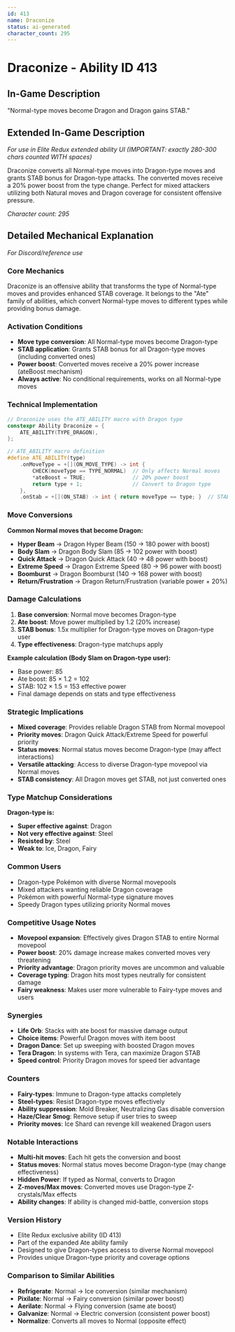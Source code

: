 ```yaml
---
id: 413
name: Draconize
status: ai-generated
character_count: 295
---
```


# Draconize - Ability ID 413

## In-Game Description
"Normal-type moves become Dragon and Dragon gains STAB."

## Extended In-Game Description
*For use in Elite Redux extended ability UI (IMPORTANT: exactly 280-300 chars counted WITH spaces)*

Draconize converts all Normal-type moves into Dragon-type moves and grants STAB bonus for Dragon-type attacks. The converted moves receive a 20% power boost from the type change. Perfect for mixed attackers utilizing both Natural moves and Dragon coverage for consistent offensive pressure.

*Character count: 295*

## Detailed Mechanical Explanation
*For Discord/reference use*

### Core Mechanics
Draconize is an offensive ability that transforms the type of Normal-type moves and provides enhanced STAB coverage. It belongs to the "Ate" family of abilities, which convert Normal-type moves to different types while providing bonus damage.

### Activation Conditions
- **Move type conversion**: All Normal-type moves become Dragon-type
- **STAB application**: Grants STAB bonus for all Dragon-type moves (including converted ones)
- **Power boost**: Converted moves receive a 20% power increase (ateBoost mechanism)
- **Always active**: No conditional requirements, works on all Normal-type moves

### Technical Implementation
```cpp
// Draconize uses the ATE_ABILITY macro with Dragon type
constexpr Ability Draconize = {
    ATE_ABILITY(TYPE_DRAGON),
};

// ATE_ABILITY macro definition
#define ATE_ABILITY(type)
    .onMoveType = +[](ON_MOVE_TYPE) -> int {
        CHECK(moveType == TYPE_NORMAL)  // Only affects Normal moves
        *ateBoost = TRUE;               // 20% power boost
        return type + 1;                // Convert to Dragon type
    },
    .onStab = +[](ON_STAB) -> int { return moveType == type; }  // STAB for Dragon moves
```

### Move Conversions
**Common Normal moves that become Dragon:**
- **Hyper Beam** → Dragon Hyper Beam (150 → 180 power with boost)
- **Body Slam** → Dragon Body Slam (85 → 102 power with boost)
- **Quick Attack** → Dragon Quick Attack (40 → 48 power with boost)
- **Extreme Speed** → Dragon Extreme Speed (80 → 96 power with boost)
- **Boomburst** → Dragon Boomburst (140 → 168 power with boost)
- **Return/Frustration** → Dragon Return/Frustration (variable power + 20%)

### Damage Calculations
1. **Base conversion**: Normal move becomes Dragon-type
2. **Ate boost**: Move power multiplied by 1.2 (20% increase)
3. **STAB bonus**: 1.5x multiplier for Dragon-type moves on Dragon-type user
4. **Type effectiveness**: Dragon-type matchups apply

**Example calculation (Body Slam on Dragon-type user):**
- Base power: 85
- Ate boost: 85 × 1.2 = 102
- STAB: 102 × 1.5 = 153 effective power
- Final damage depends on stats and type effectiveness

### Strategic Implications
- **Mixed coverage**: Provides reliable Dragon STAB from Normal movepool
- **Priority moves**: Dragon Quick Attack/Extreme Speed for powerful priority
- **Status moves**: Normal status moves become Dragon-type (may affect interactions)
- **Versatile attacking**: Access to diverse Dragon-type movepool via Normal moves
- **STAB consistency**: All Dragon moves get STAB, not just converted ones

### Type Matchup Considerations
**Dragon-type is:**
- **Super effective against**: Dragon
- **Not very effective against**: Steel
- **Resisted by**: Steel
- **Weak to**: Ice, Dragon, Fairy

### Common Users
- Dragon-type Pokémon with diverse Normal movepools
- Mixed attackers wanting reliable Dragon coverage
- Pokémon with powerful Normal-type signature moves
- Speedy Dragon types utilizing priority Normal moves

### Competitive Usage Notes
- **Movepool expansion**: Effectively gives Dragon STAB to entire Normal movepool
- **Power boost**: 20% damage increase makes converted moves very threatening
- **Priority advantage**: Dragon priority moves are uncommon and valuable
- **Coverage typing**: Dragon hits most types neutrally for consistent damage
- **Fairy weakness**: Makes user more vulnerable to Fairy-type moves and users

### Synergies
- **Life Orb**: Stacks with ate boost for massive damage output
- **Choice items**: Powerful Dragon moves with item boost
- **Dragon Dance**: Set up sweeping with boosted Dragon moves
- **Tera Dragon**: In systems with Tera, can maximize Dragon STAB
- **Speed control**: Priority Dragon moves for speed tier advantage

### Counters
- **Fairy-types**: Immune to Dragon-type attacks completely
- **Steel-types**: Resist Dragon-type moves effectively
- **Ability suppression**: Mold Breaker, Neutralizing Gas disable conversion
- **Haze/Clear Smog**: Remove setup if user tries to sweep
- **Priority moves**: Ice Shard can revenge kill weakened Dragon users

### Notable Interactions
- **Multi-hit moves**: Each hit gets the conversion and boost
- **Status moves**: Normal status moves become Dragon-type (may change effectiveness)
- **Hidden Power**: If typed as Normal, converts to Dragon
- **Z-moves/Max moves**: Converted moves use Dragon-type Z-crystals/Max effects
- **Ability changes**: If ability is changed mid-battle, conversion stops

### Version History
- Elite Redux exclusive ability (ID 413)
- Part of the expanded Ate ability family
- Designed to give Dragon-types access to diverse Normal movepool
- Provides unique Dragon-type priority and coverage options

### Comparison to Similar Abilities
- **Refrigerate**: Normal → Ice conversion (similar mechanism)
- **Pixilate**: Normal → Fairy conversion (similar power boost)
- **Aerilate**: Normal → Flying conversion (same ate boost)
- **Galvanize**: Normal → Electric conversion (consistent power boost)
- **Normalize**: Converts all moves to Normal (opposite effect)